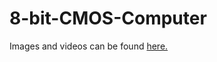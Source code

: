 # 8-bit-CMOS-Computer
Images and videos can be found [here.](https://photos.google.com/share/AF1QipNosAcW18QOHeeCi2yhi9MSttR5z9bs9jhBcysNNssIAeYEqU9PYVaQIJ6dNmv5JA?key=WDRpVG9WbWNVWnB4ZDkzWlFubDFiTGc2R0VJTXZn)
